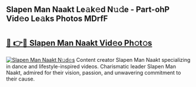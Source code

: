## Slapen Man Naakt Le𝚊k𝚎d N𝚞𝚍e - Part-ohP Vid𝚎o Le𝚊ks Photos MDrfF

# <h2><a href="http://fb5118p.evod.top/?m=Slapen+Man+Naakt">🔗 👉🔴 Slapen Man Naakt Vid𝚎o Ph𝚘t𝚘s</a></h2>

[![Slapen Man Naakt N𝚞d𝚎s](https://i.imgur.com/8V9OHl7.gif)](http://fb5118p.evod.top/?m=Slapen+Man+Naakt)
Content creator Slapen Man Naakt specializing in dance and lifestyle-inspired videos. Charismatic leader Slapen Man Naakt, admired for their vision, passion, and unwavering commitment to their cause. 
